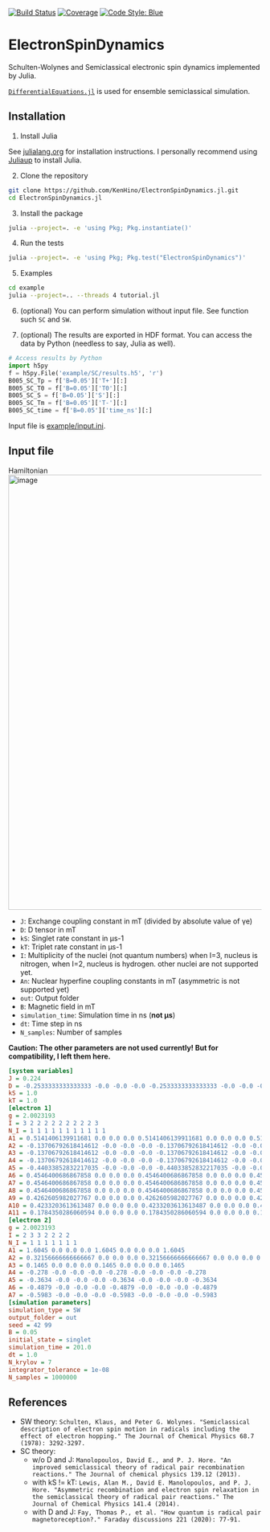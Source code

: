 [![Build Status](https://github.com/KenHino/ElectronSpinDynamics.jl/actions/workflows/CI.yml/badge.svg?branch=main)](https://github.com/KenHino/ElectronSpinDynamics.jl/actions/workflows/CI.yml?query=branch%3Amain)
[![Coverage](https://codecov.io/gh/KenHino/ElectronSpinDynamics.jl/branch/main/graph/badge.svg)](https://codecov.io/gh/KenHino/ElectronSpinDynamics.jl)
[![Code Style: Blue](https://img.shields.io/badge/code%20style-blue-4495d1.svg)](https://github.com/JuliaDiff/BlueStyle)

# ElectronSpinDynamics

Schulten-Wolynes and Semiclassical electronic spin dynamics implemented by Julia.

[`DifferentialEquations.jl`](https://docs.sciml.ai/DiffEqDocs/stable/) is used for ensemble semiclassical simulation.

## Installation

1. Install Julia

See [julialang.org](https://julialang.org/) for installation instructions.
I personally recommend using [Juliaup](https://github.com/JuliaLang/juliaup) to install Julia.

2. Clone the repository

```bash
git clone https://github.com/KenHino/ElectronSpinDynamics.jl.git
cd ElectronSpinDynamics.jl
```

3. Install the package

```bash
julia --project=. -e 'using Pkg; Pkg.instantiate()'
```

4. Run the tests

```bash
julia --project=. -e 'using Pkg; Pkg.test("ElectronSpinDynamics")'
```

5. Examples

```bash
cd example
julia --project=.. --threads 4 tutorial.jl
```

6. (optional) You can perform simulation without input file. See function such `SC` and `SW`.

7. (optional) The results are exported in HDF format. You can access the data by Python (needless to say, Julia as well).

```python
# Access results by Python
import h5py
f = h5py.File('example/SC/results.h5', 'r')
B005_SC_Tp = f['B=0.05']['T+'][:]
B005_SC_T0 = f['B=0.05']['T0'][:]
B005_SC_S = f['B=0.05']['S'][:]
B005_SC_Tm = f['B=0.05']['T-'][:]
B005_SC_time = f['B=0.05']['time_ns'][:]
```

Input file is [example/input.ini](example/input.ini).

## Input file

Hamiltonian
<img width="1090" height="866" alt="image" src="https://github.com/user-attachments/assets/f0348962-a38e-4626-ab37-b2a482624280" />


- `J`: Exchange coupling constant in mT (divided by absolute value of γe)
- `D`: D tensor in mT
- `kS`: Singlet rate constant in μs-1
- `kT`: Triplet rate constant in μs-1
- `I`: Multiplicity of the nuclei (not quantum numbers) when I=3, nucleus is nitrogen, when I=2, nucleus is hydrogen. other nuclei are not supported yet.
- `An`: Nuclear hyperfine coupling constants in mT (asymmetric is not supported yet)
- `out`: Output folder
- `B`: Magnetic field in mT
- `simulation_time`: Simulation time in ns (**not μs**)
- `dt`: Time step in ns
- `N_samples`: Number of samples

**Caution: The other parameters are not used currently! But for compatibility, I left them here.**

```ini
[system variables]
J = 0.224
D = -0.2533333333333333 -0.0 -0.0 -0.0 -0.2533333333333333 -0.0 -0.0 -0.0 +0.5066666666666666
kS = 1.0
kT = 1.0
[electron 1]
g = 2.0023193
I = 3 2 2 2 2 2 2 2 2 2 3
N_I = 1 1 1 1 1 1 1 1 1 1 1
A1 = 0.5141406139911681 0.0 0.0 0.0 0.5141406139911681 0.0 0.0 0.0 0.5141406139911681
A2 = -0.13706792618414612 -0.0 -0.0 -0.0 -0.13706792618414612 -0.0 -0.0 -0.0 -0.13706792618414612
A3 = -0.13706792618414612 -0.0 -0.0 -0.0 -0.13706792618414612 -0.0 -0.0 -0.0 -0.13706792618414612
A4 = -0.13706792618414612 -0.0 -0.0 -0.0 -0.13706792618414612 -0.0 -0.0 -0.0 -0.13706792618414612
A5 = -0.44033852832217035 -0.0 -0.0 -0.0 -0.44033852832217035 -0.0 -0.0 -0.0 -0.44033852832217035
A6 = 0.4546400686867858 0.0 0.0 0.0 0.4546400686867858 0.0 0.0 0.0 0.4546400686867858
A7 = 0.4546400686867858 0.0 0.0 0.0 0.4546400686867858 0.0 0.0 0.0 0.4546400686867858
A8 = 0.4546400686867858 0.0 0.0 0.0 0.4546400686867858 0.0 0.0 0.0 0.4546400686867858
A9 = 0.4262605982027767 0.0 0.0 0.0 0.4262605982027767 0.0 0.0 0.0 0.4262605982027767
A10 = 0.4233203613613487 0.0 0.0 0.0 0.4233203613613487 0.0 0.0 0.0 0.4233203613613487
A11 = 0.1784350286060594 0.0 0.0 0.0 0.1784350286060594 0.0 0.0 0.0 0.1784350286060594
[electron 2]
g = 2.0023193
I = 2 3 3 2 2 2 2
N_I = 1 1 1 1 1 1 1
A1 = 1.6045 0.0 0.0 0.0 1.6045 0.0 0.0 0.0 1.6045
A2 = 0.32156666666666667 0.0 0.0 0.0 0.32156666666666667 0.0 0.0 0.0 0.32156666666666667
A3 = 0.1465 0.0 0.0 0.0 0.1465 0.0 0.0 0.0 0.1465
A4 = -0.278 -0.0 -0.0 -0.0 -0.278 -0.0 -0.0 -0.0 -0.278
A5 = -0.3634 -0.0 -0.0 -0.0 -0.3634 -0.0 -0.0 -0.0 -0.3634
A6 = -0.4879 -0.0 -0.0 -0.0 -0.4879 -0.0 -0.0 -0.0 -0.4879
A7 = -0.5983 -0.0 -0.0 -0.0 -0.5983 -0.0 -0.0 -0.0 -0.5983
[simulation parameters]
simulation_type = SW
output_folder = out
seed = 42 99
B = 0.05
initial_state = singlet
simulation_time = 201.0
dt = 1.0
N_krylov = 7
integrator_tolerance = 1e-08
N_samples = 1000000
```

## References
- SW theory:
  `Schulten, Klaus, and Peter G. Wolynes. "Semiclassical description of electron spin motion in radicals including the effect of electron hopping." The Journal of Chemical Physics 68.7 (1978): 3292-3297.`
- SC theory:
  - w/o D and J:
    `Manolopoulos, David E., and P. J. Hore. "An improved semiclassical theory of radical pair recombination reactions." The Journal of chemical physics 139.12 (2013).`
  - with kS != kT:
    `Lewis, Alan M., David E. Manolopoulos, and P. J. Hore. "Asymmetric recombination and electron spin relaxation in the semiclassical theory of radical pair reactions." The Journal of Chemical Physics 141.4 (2014).`
  - with D and J:
    `Fay, Thomas P., et al. "How quantum is radical pair magnetoreception?." Faraday discussions 221 (2020): 77-91.`
